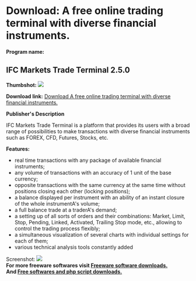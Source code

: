 # Download: A free online trading terminal with diverse financial instruments.

**Program name:**

## IFC Markets Trade Terminal 2.5.0

  
**Thumbshot:** ![](http://www.freewarefiles.com/screenshot/nettradex_md.jpg)   
  
**Download link:** [Download A free online trading terminal with diverse financial instruments.](http://freesoftwares.boysofts.com/IFC-Markets-Trade-Terminal_program_89512.html)  
  


**Publisher's Description**  
  


IFC Markets Trade Terminal is a platform that provides its users with a broad range of possibilities to make transactions with diverse financial instruments such as FOREX, CFD, Futures, Stocks, etc. 

**Features:**

  * real time transactions with any package of available financial instruments; 
  * any volume of transactions with an accuracy of 1 unit of the base currency; 
  * opposite transactions with the same currency at the same time without positions closing each other (locking positions); 
  * a balance displayed per instrument with an ability of an instant closure of the whole instrumentA's volume; 
  * a full balance trade at a traderA's demand; 
  * a setting up of all sorts of orders and their combinations: Market, Limit, Stop, Pending, Linked, Activated, Trailing Stop mode, etc., allowing to control the trading process flexibly; 
  * a simultaneous visualization of several charts with individual settings for each of them; 
  * various technical analysis tools constantly added 

  
  
Screenshot: ![](http://www.freewarefiles.com/screenshot/nettradex.jpg)   
**For more freeware softwares visit [Freeware software downloads.](http://freesoftwares.boysofts.com/)**   
**And [Free softwares and php script downloads.](http://www.boysofts.com/)**
